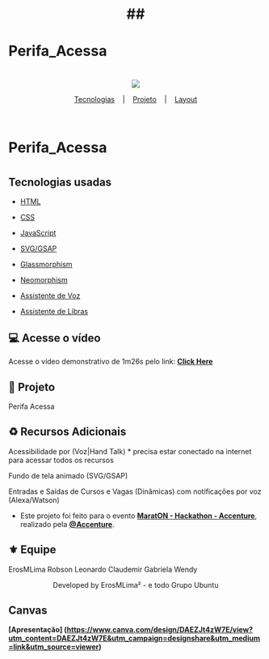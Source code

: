 <h1 align="center">
    ##<h1>Perifa_Acessa<h1/>
    
</h1>


<p align="center">
    <img windth="470" src="https://cdn.brasildefato.com.br/media/ef709496c59bfd9ff13e3241e86224db.jpg">
</p>


<p align="center">
  <a href="#tecnologies">Tecnologias</a> &nbsp;&nbsp;&nbsp;|&nbsp;&nbsp;&nbsp;
  <a href="#-projeto">Projeto</a> &nbsp;&nbsp;&nbsp;|&nbsp;&nbsp;&nbsp;
  <a href="#-layout">Layout</a>
</p>

<br>

<p align="center">
  <h1>Perifa_Acessa<h1/>
</p>

##  Tecnologias usadas

- [HTML](#)
- [CSS](#)
- [JavaScript](#)

- [SVG/GSAP](#)
- [Glassmorphism](#)
- [Neomorphism](#)

- [Assistente de Voz](#)
- [Assistente de Libras](#)


## 💻 Acesse o vídeo 

Acesse o vídeo demonstrativo de 1m26s pelo link:
**[Click Here](https://www.youtube.com/watch?v=YEhyIMvXTJ8)**


## 🚀 Projeto

Perifa Acessa


## ♻️ Recursos Adicionais 

Acessibilidade por (Voz|Hand Talk) * precisa estar conectado na internet para acessar todos os recursos

Fundo de tela animado (SVG/GSAP)

Entradas e Saídas de Cursos e Vagas (Dinâmicas) com notificações por voz (Alexa/Watson)

* Este projeto foi feito para o evento **[MaratON - Hackathon - Accenture](https://accenture.co.uk/)**, realizado pela **[@Accenture](https://github.com/Accenture)**.



## ⚜️ Equipe

ErosMLima
Robson
Leonardo
Claudemir
Gabriela
Wendy


<p align="center">Developed by ErosMLima² - e todo Grupo Ubuntu</p>


## Canvas

**[Apresentação] (https://www.canva.com/design/DAEZJt4zW7E/view?utm_content=DAEZJt4zW7E&utm_campaign=designshare&utm_medium=link&utm_source=viewer)**       
